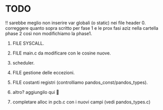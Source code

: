 # **TODO**
!! sarebbe meglio non inserire var globali (o static) nei file header
0. correggere quanto sopra scritto per fase 1 e le prox fasi aziz nella cartella phase 2 così non modifichiamo la phase1.
1. FILE SYSCALL.
2. FILE main.c da modificare con le cosine nuove.
3. scheduler.
4. FILE gestione delle eccezioni.
5. FILE costanti registri (controlliamo pandos_const/pandos_types).
6. altro? aggiungilo qui 🔽

7. completare alloc in pcb.c con i nuovi campi (vedi pandos_types.c)